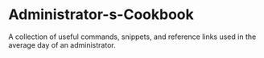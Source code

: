 # Administrator-s-Cookbook
A collection of useful commands, snippets, and reference links used in the average day of an administrator.

